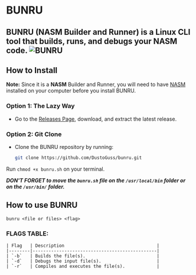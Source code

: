 # BUNRU
BUNRU (NASM Builder and Runner) is a Linux CLI tool that builds, runs, and debugs your NASM code.
![BUNRU](https://github.com/user-attachments/assets/fef27d4a-7c30-4b00-acde-f212fe94ae58)
--
## How to Install
**Note:** Since it is a **NASM** Builder and Runner, you will need to have [NASM](https://www.nasm.us/) installed on your computer before you install BUNRU.

### Option 1: The Lazy Way
- Go to the [Releases Page](https://github.com/DustoGuss/bunru/releases), download, and extract the latest release.

### Option 2: Git Clone
- Clone the BUNRU repository by running:
  ```bash
  git clone https://github.com/DustoGuss/bunru.git

Run ```chmod +x bunru.sh``` on your terminal.

***DON'T FORGET to move the ```bunru.sh``` file on the ```/usr/local/bin``` folder or on the ```/usr/bin/``` folder.***

## How to use BUNRU
  ```bunru <file or files> <flag>```
  ### FLAGS TABLE:
  
    | Flag   | Description                                   |
    |--------|-----------------------------------------------|
    | `-b`   | Builds the file(s).                           |
    | `-d`   | Debugs the input file(s).                     | 
    | `-r`   | Compiles and executes the file(s).            |



  



